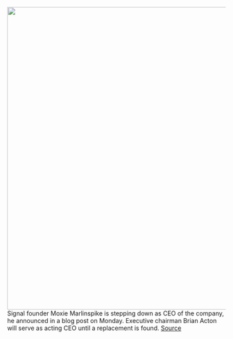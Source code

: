 <img src='https://cdn.vox-cdn.com/thumbor/wOowkjp9XEFcK2c_fa10fGCyzTM=/0x0:2040x1360/1200x800/filters:focal(857x517:1183x843)/cdn.vox-cdn.com/uploads/chorus_image/image/70370950/acastro_210125_1777_signal_0002.0.jpg' width='700px' /><br/>
Signal founder Moxie Marlinspike is stepping down as CEO of the company, he announced in a blog post on Monday. Executive chairman Brian Acton will serve as acting CEO until a replacement is found.
<a href='https://www.theverge.com/2022/1/10/22876891/signal-ceo-steps-down-moxie-marlinspike-encryption-cryptocurrency'> Source <a/>